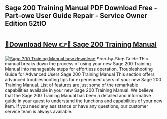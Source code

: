 ## Sage 200 Training Manual PDF Download Free - Part-owe User Guide Repair - Service Owner Edition 52tIO

# <h2><a href="http://cf13148.oget.top/?id=Sage+200+Training+Manual">🔗Download New 👉🔴 Sage 200 Training Manual</a></h2>

[![Sage 200 Training Manual new download](https://i.imgur.com/5g1atiW.png)](http://cf13148.oget.top/?id=Sage+200+Training+Manual)
Step-by-Step Guide This manual breaks down the process of using your new Sage 200 Training Manual into manageable steps for effortless operation. Troubleshooting Guide for Advanced Users Sage 200 Training Manual This section offers advanced troubleshooting tips for experienced users of your new Sage 200 Training Manual. List of features are just some of the remarkable capabilities available in your new Sage 200 Training Manual. We believe that the Sage 200 Training Manual has been a detailed and informative guide in your quest to understand the functions and capabilities of your new item. If you need any assistance or have any questions, our customer service team is always available.
